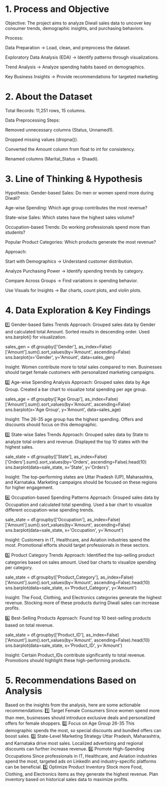 # 1. Process and Objective
Objective:
The project aims to analyze Diwali sales data to uncover key consumer trends, demographic insights, and purchasing behaviors.

Process:

Data Preparation → Load, clean, and preprocess the dataset.

Exploratory Data Analysis (EDA) → Identify patterns through visualizations.

Trend Analysis → Analyze spending habits based on demographics.

Key Business Insights → Provide recommendations for targeted marketing.

# 2. About the Dataset

Total Records: 11,251 rows, 15 columns.

Data Preprocessing Steps:

Removed unnecessary columns (Status, Unnamed1).

Dropped missing values (dropna()).

Converted the Amount column from float to int for consistency.

Renamed columns (Marital_Status → Shaadi).

# 3. Line of Thinking & Hypothesis
Hypothesis:
Gender-based Sales: Do men or women spend more during Diwali?

Age-wise Spending: Which age group contributes the most revenue?

State-wise Sales: Which states have the highest sales volume?

Occupation-based Trends: Do working professionals spend more than students?

Popular Product Categories: Which products generate the most revenue?


Approach:

Start with Demographics → Understand customer distribution.

Analyze Purchasing Power → Identify spending trends by category.

Compare Across Groups → Find variations in spending behavior.

Use Visuals for Insights → Bar charts, count plots, and violin plots.

# 4. Data Exploration & Key Findings

1️⃣ Gender-based Sales Trends
Approach:
Grouped sales data by Gender and calculated total Amount.
Sorted results in descending order.
Used sns.barplot() for visualization.


sales_gen = df.groupby(['Gender'], as_index=False)['Amount'].sum().sort_values(by='Amount', ascending=False)
sns.barplot(x='Gender', y='Amount', data=sales_gen)

Insight:
Women contribute more to total sales compared to men.
Businesses should target female customers with personalized marketing campaigns.

2️⃣ Age-wise Spending Analysis
Approach:
Grouped sales data by Age Group.
Created a bar chart to visualize total spending per age group.


sales_age = df.groupby(['Age Group'], as_index=False)['Amount'].sum().sort_values(by='Amount', ascending=False)
sns.barplot(x='Age Group', y='Amount', data=sales_age)

Insight:
The 26-35 age group has the highest spending.
Offers and discounts should focus on this demographic.

3️⃣ State-wise Sales Trends
Approach:
Grouped sales data by State to analyze total orders and revenue.
Displayed the top 10 states with the highest sales.


sale_state = df.groupby(['State'], as_index=False)['Orders'].sum().sort_values(by='Orders', ascending=False).head(10)
sns.barplot(data=sale_state, x='State', y='Orders')

Insight:
The top-performing states are Uttar Pradesh (UP), Maharashtra, and Karnataka.
Marketing campaigns should be focused on these regions for higher engagement.

4️⃣ Occupation-based Spending Patterns
Approach:
Grouped sales data by Occupation and calculated total spending.
Used a bar chart to visualize different occupation-wise spending trends.


sale_state = df.groupby(['Occupation'], as_index=False)['Amount'].sum().sort_values(by='Amount', ascending=False)
sns.barplot(data=sale_state, x='Occupation', y='Amount')

Insight:
Customers in IT, Healthcare, and Aviation industries spend the most.
Promotional efforts should target professionals in these sectors.


5️⃣ Product Category Trends
Approach:
Identified the top-selling product categories based on sales amount.
Used bar charts to visualize spending per category.


sale_state = df.groupby(['Product_Category'], as_index=False)['Amount'].sum().sort_values(by='Amount', ascending=False).head(10)
sns.barplot(data=sale_state, x='Product_Category', y='Amount')

Insight:
The Food, Clothing, and Electronics categories generate the highest revenue.
Stocking more of these products during Diwali sales can increase profits.

6️⃣ Best-Selling Products
Approach:
Found top 10 best-selling products based on total revenue.


sale_state = df.groupby(['Product_ID'], as_index=False)['Amount'].sum().sort_values(by='Amount', ascending=False).head(10)
sns.barplot(data=sale_state, x='Product_ID', y='Amount')

Insight:
Certain Product_IDs contribute significantly to total revenue.
Promotions should highlight these high-performing products.

# 5. Recommendations Based on Analysis
Based on the insights from the analysis, here are some actionable recommendations:
1️⃣ Target Female Consumers
Since women spend more than men, businesses should introduce exclusive deals and personalized offers for female shoppers.
2️⃣ Focus on Age Group 26-35
This demographic spends the most, so special discounts and bundled offers can boost sales.
3️⃣ State-Level Marketing Strategy
Uttar Pradesh, Maharashtra, and Karnataka drive most sales.
Localized advertising and regional discounts can further increase revenue.
4️⃣ Promote High-Spending Occupations
Since professionals in IT, Healthcare, and Aviation industries spend the most, targeted ads on LinkedIn and industry-specific platforms can be beneficial.
5️⃣ Optimize Product Inventory
Stock more Food, Clothing, and Electronics items as they generate the highest revenue.
Plan inventory based on historical sales data to maximize profits.
